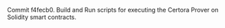 Commit f4fecb0.                    Build and Run scripts for executing the Certora Prover on Solidity smart contracts.